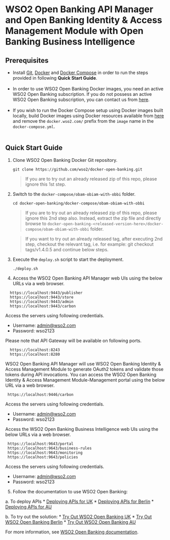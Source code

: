 # WSO2 Open Banking API Manager and Open Banking Identity & Access Management Module with Open Banking Business Intelligence
 

## Prerequisites

 * Install [Git](https://git-scm.com/book/en/v2/Getting-Started-Installing-Git), [Docker](https://www.docker.com/get-docker) and [Docker Compose](https://docs.docker.com/compose/install/#install-compose)
   in order to run the steps provided in following **Quick Start Guide**. <br><br>
 * In order to use WSO2 Open Banking Docker images, you need an active WSO2 Open Banking subscription. If you do not possess an active WSO2
   Open Banking subscription, you can contact us from [here](https://wso2.com/solutions/financial/open-banking/).<br><br>
 * If you wish to run the Docker Compose setup using Docker images built locally, build Docker images using Docker resources available from [here](../../dockerfiles/) and remove the `docker.wso2.com/` prefix from the `image` name in the `docker-compose.yml`. <br><br>
    
## Quick Start Guide

1. Clone WSO2 Open Banking Docker Git repository.

    ```
    git clone https://github.com/wso2/docker-open-banking.git
    ```
    > If you are to try out an already released zip of this repo, please ignore this 1st step. 

2. Switch to the `docker-compose/obam-obiam-with-obbi` folder.

    ```
    cd docker-open-banking/docker-compose/obam-obiam-with-obbi
    ```
    > If you are to try out an already released zip of this repo, please ignore this 2nd step also. 
     Instead, extract the zip file and directly browse to `docker-open-banking-<released-version-here>/docker-compose/obam-obiam-with-obbi` folder. 
     
    > If you want to try out an already released tag, after executing 2nd step, checkout the relevant tag, 
     i.e. for example: git checkout tags/v1.4.0.5 and continue below steps.

3. Execute the `deploy.sh` script to start the deployment.
   ```
   ./deploy.sh
   ```

4. Access the WSO2 Open Banking API Manager web UIs using the below URLs via a web browser.

 ```
   https://localhost:9443/publisher
   https://localhost:9443/store
   https://localhost:9443/admin
   https://localhost:9443/carbon
 ```
 
 Access the servers using following credentials.
    
 * Username: admin@wso2.com <br>
 * Password: wso2123
 
 Please note that API Gateway will be available on following ports.
  ```
    https://localhost:8243
    https://localhost:8280
  ```

 WSO2 Open Banking API Manager will use WSO2 Open Banking Identity & Access Management Module to generate OAuth2 tokens and validate those tokens during API invocations. You can access the WSO2 Open Banking Identity & Access Management Module-Management portal using the below URL via a web browser.

  ```
   https://localhost:9446/carbon
  ```
 
 Access the servers using following credentials.
    
 * Username: admin@wso2.com <br>
 * Password: wso2123

 Access the WSO2 Open Banking Business Intelligence web UIs using the below URLs via a web browser.

  ```
   https://localhost:9643/portal
   https://localhost:9643/business-rules
   https://localhost:9643/monitoring
   https://localhost:9643/policies
  ```
 
 Access the servers using following credentials.
    
 * Username: admin@wso2.com <br>
 * Password: wso2123

5. Follow the documentation to use WSO2 Open Banking:

a. To deploy APIs
    * [Deploying APIs for UK](https://docs.wso2.com/display/OB200/Deploying+APIs+for+UK)
    * [Deploying APIs for Berlin](https://docs.wso2.com/display/OB200/Deploying+APIs+for+Berlin)
    * [Deploying APIs for AU](https://docs.wso2.com/display/OB200/Deploying+APIs+for+Australia)

b. To try out the solution:
    * [Try Out WSO2 Open Banking UK](https://docs.wso2.com/display/OB200/Try+Out+WSO2+Open+Banking+UK)
    * [Try Out WSO2 Open Banking Berlin](https://docs.wso2.com/display/OB200/Try+Out+WSO2+Open+Banking+Berlin?src=sidebar)
    * [Try Out WSO2 Open Banking AU](https://docs.wso2.com/display/OB200/Try+Out+WSO2+Open+Banking+Au)

For more information, see [WSO2 Open Banking documentation](https://docs.wso2.com/display/OB200).
